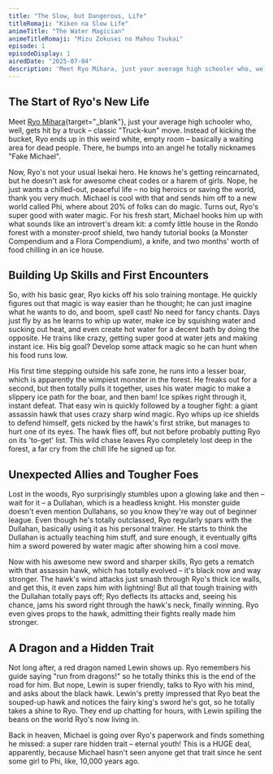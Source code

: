 ```yaml
---
title: "The Slow, but Dangerous, Life"
titleRomaji: "Kiken na Slow Life"
animeTitle: "The Water Magician"
animeTitleRomaji: "Mizu Zokusei no Mahou Tsukai"
episode: 1
episodeDisplay: 1
airedDate: "2025-07-04"
description: 'Meet Ryo Mihara, just your average high schooler who, well, gets hit by a truck – classic "Truck-kun" move. Instead of kicking the bucket, Ryo ends up in this weird white, empty room – basically a waiting area for dead people. There, he bumps into an angel he totally nicknames "Fake Michael".'
---
```


## The Start of Ryo's New Life

Meet [Ryo Mihara](https://mizuzokusei.fandom.com/wiki/Ry%C5%8D){target="_blank"}, just your average high schooler who, well, gets hit by a truck – classic "Truck-kun" move. Instead of kicking the bucket, Ryo ends up in this weird white, empty room – basically a waiting area for dead people. There, he bumps into an angel he totally nicknames "Fake Michael".

Now, Ryo's not your usual Isekai hero. He knows he's getting reincarnated, but he doesn't ask for awesome cheat codes or a harem of girls. Nope, he just wants a chilled-out, peaceful life – no big heroics or saving the world, thank you very much. Michael is cool with that and sends him off to a new world called Phi, where about 20% of folks can do magic. Turns out, Ryo's super good with water magic. For his fresh start, Michael hooks him up with what sounds like an introvert's dream kit: a comfy little house in the Rondo forest with a monster-proof shield, two handy tutorial books (a Monster Compendium and a Flora Compendium), a knife, and two months' worth of food chilling in an ice house.

## Building Up Skills and First Encounters

So, with his basic gear, Ryo kicks off his solo training montage. He quickly figures out that magic is way easier than he thought; he can just imagine what he wants to do, and boom, spell cast! No need for fancy chants. Days just fly by as he learns to whip up water, make ice by squishing water and sucking out heat, and even create hot water for a decent bath by doing the opposite. He trains like crazy, getting super good at water jets and making instant ice. His big goal? Develop some attack magic so he can hunt when his food runs low.

His first time stepping outside his safe zone, he runs into a lesser boar, which is apparently the wimpiest monster in the forest. He freaks out for a second, but then totally pulls it together, uses his water magic to make a slippery ice path for the boar, and then bam! Ice spikes right through it, instant defeat. That easy win is quickly followed by a tougher fight: a giant assassin hawk that uses crazy sharp wind magic. Ryo whips up ice shields to defend himself, gets nicked by the hawk's first strike, but manages to hurt one of its eyes. The hawk flies off, but not before probably putting Ryo on its 'to-get' list. This wild chase leaves Ryo completely lost deep in the forest, a far cry from the chill life he signed up for.

## Unexpected Allies and Tougher Foes

Lost in the woods, Ryo surprisingly stumbles upon a glowing lake and then – wait for it – a Dullahan, which is a headless knight. His monster guide doesn't even mention Dullahans, so you know they're way out of beginner league. Even though he's totally outclassed, Ryo regularly spars with the Dullahan, basically using it as his personal trainer. He starts to think the Dullahan is actually teaching him stuff, and sure enough, it eventually gifts him a sword powered by water magic after showing him a cool move.

Now with his awesome new sword and sharper skills, Ryo gets a rematch with that assassin hawk, which has totally evolved – it's black now and way stronger. The hawk's wind attacks just smash through Ryo's thick ice walls, and get this, it even zaps him with lightning! But all that tough training with the Dullahan totally pays off; Ryo deflects its attacks and, seeing his chance, jams his sword right through the hawk's neck, finally winning. Ryo even gives props to the hawk, admitting their fights really made him stronger.

## A Dragon and a Hidden Trait

Not long after, a red dragon named Lewin shows up. Ryo remembers his guide saying "run from dragons!" so he totally thinks this is the end of the road for him. But nope, Lewin is super friendly, talks to Ryo with his mind, and asks about the black hawk. Lewin's pretty impressed that Ryo beat the souped-up hawk and notices the fairy king's sword he's got, so he totally takes a shine to Ryo. They end up chatting for hours, with Lewin spilling the beans on the world Ryo's now living in.

Back in heaven, Michael is going over Ryo's paperwork and finds something he missed: a super rare hidden trait – eternal youth! This is a HUGE deal, apparently, because Michael hasn't seen anyone get that trait since he sent some girl to Phi, like, 10,000 years ago.
